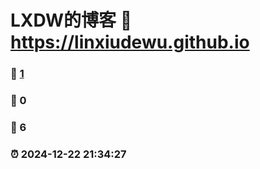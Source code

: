 # LXDW的博客 :link: https://linxiudewu.github.io 
### :page_facing_up: [1](https://linxiudewu.github.io/tag.html) 
### :speech_balloon: 0 
### :hibiscus: 6 
### :alarm_clock: 2024-12-22 21:34:27 
